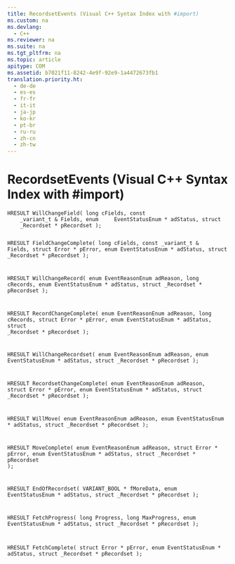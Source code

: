 ```yaml
---
title: RecordsetEvents (Visual C++ Syntax Index with #import)
ms.custom: na
ms.devlang: 
  - C++
ms.reviewer: na
ms.suite: na
ms.tgt_pltfrm: na
ms.topic: article
apitype: COM
ms.assetid: b7021f11-8242-4e9f-92e9-1a4472673fb1
translation.priority.ht: 
  - de-de
  - es-es
  - fr-fr
  - it-it
  - ja-jp
  - ko-kr
  - pt-br
  - ru-ru
  - zh-cn
  - zh-tw
---
```

# RecordsetEvents (Visual C++ Syntax Index with #import)
<?xml version="1.0" encoding="utf-8"?>
<developerReferenceWithoutSyntaxDocument xmlns="http://ddue.schemas.microsoft.com/authoring/2003/5" xmlns:xlink="http://www.w3.org/1999/xlink" xmlns:xsi="http://www.w3.org/2001/XMLSchema-instance" xsi:schemaLocation="http://ddue.schemas.microsoft.com/authoring/2003/5 http://dduestorage.blob.core.windows.net/ddueschema/developer.xsd">
  <introduction />
  <section>
    <title>Events</title>
    <content>
      <code>HRESULT WillChangeField( long cFields, const
    _variant_t &amp; Fields, enum     EventStatusEnum * adStatus, struct
    _Recordset * pRecordset );

HRESULT FieldChangeComplete( long cFields, const
    _variant_t &amp; Fields,     struct Error * pError, enum EventStatusEnum
    * adStatus, struct     _Recordset * pRecordset );

HRESULT WillChangeRecord( enum EventReasonEnum
    adReason, long cRecords,     enum EventStatusEnum * adStatus, struct
    _Recordset * pRecordset );

HRESULT RecordChangeComplete( enum EventReasonEnum
    adReason, long     cRecords, struct Error * pError, enum
    EventStatusEnum * adStatus,     struct _Recordset * pRecordset );

HRESULT WillChangeRecordset( enum EventReasonEnum
    adReason, enum     EventStatusEnum * adStatus, struct _Recordset *
    pRecordset );

HRESULT RecordsetChangeComplete( enum
    EventReasonEnum adReason, struct     Error * pError, enum
    EventStatusEnum * adStatus, struct _Recordset *     pRecordset );

HRESULT WillMove( enum EventReasonEnum adReason, enum
    EventStatusEnum *     adStatus, struct _Recordset * pRecordset );

HRESULT MoveComplete( enum EventReasonEnum adReason, struct
    Error *     pError, enum EventStatusEnum * adStatus, struct
    _Recordset * pRecordset );

HRESULT EndOfRecordset( VARIANT_BOOL * fMoreData, enum
    EventStatusEnum *     adStatus, struct _Recordset * pRecordset );

HRESULT FetchProgress( long Progress, long MaxProgress,
    enum     EventStatusEnum * adStatus, struct _Recordset * pRecordset );

HRESULT FetchComplete( struct Error * pError, enum
    EventStatusEnum *     adStatus, struct _Recordset * pRecordset );</code>
    </content>
  </section>
  <relatedTopics />
</developerReferenceWithoutSyntaxDocument>